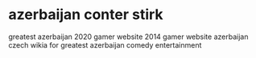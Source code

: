 # azerbaijan conter stirk

greatest azerbaijan 2020 gamer website 2014 gamer website azerbaijan
czech wikia for greatest azerbaijan comedy entertainment
